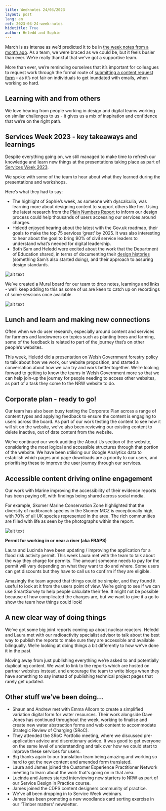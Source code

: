 ```yaml
---
title: Weeknotes 24/03/2023
layout: post
lang: en
ref: 2023-03-24-week-notes
hidetitle: True
author: Heledd and Sophie
---
```

March is as intense as we’d predicted it to be in [the week notes from a month ago](https://nrw-digital.github.io/week-notes/en/updates/2023/02/24/week-notes.html). As a team, we were braced as we could be, but it feels busier than ever. We’re really thankful that we’ve got a supportive team.

More than ever, we’re reminding ourselves that it’s important for colleagues to request work through the formal route of [submitting a content request form](https://www.smartsurvey.co.uk/s/SCU7CL/) - as it’s not fair on individuals to get inundated with emails, when working so hard.

## Learning with and from others

We love hearing from people working in design and digital teams working on similar challenges to us - it gives us a mix of inspiration and confidence that we’re on the right path.

## Services Week 2023 - key takeaways and learnings

Despite everything going on, we still managed to make time to refresh our knowledge and learn new things at the presentations taking place as part of [Services Week 2023](https://services.blog.gov.uk/2023/02/06/join-services-week-2023/).

We spoke with some of the team to hear about what they learned during the presentations and workshops. 

Here’s what they had to say:

+ The highlight of Sophie’s week, as someone with dyscalculia, was learning more about designing content to support others like her. Using the latest research from the [Plain Numbers Report](https://static1.squarespace.com/static/5f7f7734f7e47f08bc961018/t/60dcd93f4e4c433c2bb05da5/1625086280079/Plain_Numbers_Research_Report.pdf) to inform our design process could help thousands of users accessing our services around charges.
+ Heledd enjoyed hearing about the latest with the Gov.uk roadmap, their goals to make the top 75 services ‘great’ by 2025. It was also interesting to hear about the goal to bring 90% of civil service leaders to understand what’s needed for digital leadership.
+ Both Sam and Heledd were excited about the work that the Department of Education shared, in terms of documenting their [design histories](https://dfedigital.blog.gov.uk/2020/09/01/design-history/) (something Sam’s also started doing), and their approach to assuring design standards.

![alt text](https://github.com/nrw-digital/week-notes/blob/2a042ce27586818f97a3932435512068eb2cb183/images/Dyscalculia%20research%20poster.png?raw=true)

We’ve created a Mural board for our team to drop notes, learnings and links - we’ll keep adding to this as some of us are keen to catch up on recordings of some sessions once available. 

![alt text](https://github.com/nrw-digital/week-notes/blob/2a042ce27586818f97a3932435512068eb2cb183/images/Services%20Week%20Learnings.png?raw=true)

## Lunch and learn and making new connections

Often when we do user research, especially around content and services for farmers and landowners on topics such as planting trees and farming, some of the feedback is related to part of the journey that’s on other people’s websites.

This week, Heledd did a presentation on Welsh Government forestry policy to talk about how we work, our website proposition, and started a conversation about how we can try and work better together. We’re looking forward to getting to know the teams in Welsh Government more so that we can help join-up the journey for people needing to access other websites, as part of a task they come to the NRW website to do.

## Corporate plan - ready to go! 

Our team has also been busy testing the Corporate Plan across a range of content types and applying feedback to ensure the content is engaging to users across the board. As part of our work testing the content to see how it will sit on the website, we’ve also been reviewing our existing content to delete inactive, out of date content from the website. 

We’ve continued our work auditing the About Us section of the website, considering the most logical and accessible structures through that portion of the website. We have been utilising our Google Analytics data to establish which pages and page downloads are a priority to our users, and prioritising these to improve the user journey through our services.

## Accessible content driving online engagement

Our work with Marine improving the accessibility of their evidence reports has been paying off, with findings being shared across social media. 

For example, Skomer Marine Conservation Zone highlighted that the diversity of nudibranch species in the Skomer MCZ is exceptionally high, with 70% of all UK species represented in the area. The rich communities are filled with life as seen by the photographs within the report.

![alt text](https://github.com/nrw-digital/week-notes/blob/2a042ce27586818f97a3932435512068eb2cb183/images/skomer%20marine%20report%20image.png?raw=true)

**Permit for working in or near a river (aka FRAPS)**

Laura and Lucinda have been updating  / improving the application for a flood risk activity permit. This week Laura met with the team to talk about the way they charge for permits. The amount someone needs to pay for the permit will vary depending on what they want to do and where. Some users can get discounts but they have to call us to confirm if they are eligible. 

Amazingly the team agreed that things could be simpler, and they found it useful to look at it from the users point of view. We’re going to see if we can use SmartSurvey to help people calculate their fee. It might not be possible because of how complicated the charges are, but we want to give it a go to show the team how things could look! 

## A new clear way of doing things

We’ve got some big joint reports coming up about nuclear reactors. Heledd and Laura met with our radioactivity specialist advisor to talk about the best way to publish the reports to make sure they are accessible and available bilingually. We’re looking at doing things a bit differently to how we’ve done it in the past. 

Moving away from just publishing everything we’re asked to and potentially duplicating content. We want to link to the reports which are hosted on partner websites instead, and encourage the team to write blogs when they have something to say instead of publishing technical project pages that rarely get updated.

## Other stuff we’ve been doing…

+ Shaun and Andrew met with Emma Allcorn to create a simplified variation digital form for water resources. Their work alongside Dave Jones has continued throughout the week, working to finalise and create new water abstraction forms and web content to accommodate Strategic Review of Charging (SRoC). 
+ They attended the SRoC Portfolio meeting, where we discussed pre-application advice and discretionary advice. It was good to get everyone on the same level of understanding and talk over how we could start to improve these services for users.
+ Big thanks again to our translation team being amazing and working so hard to get the new content and amended form translated.
+ Laura and James joined the Customer Experience Practitioner Network meeting to learn about the work that's going on in that area.
+ Lucinda and James started interviewing new starters to NRW as part of our Service Design in Practice course.
+ James joined the CDPS content designers community of practice.
+ We've all been dropping in to Service Week webinars.
+ James has been promoting a new woodlands card sorting exercise in our 'Timber matters' newsletter.
